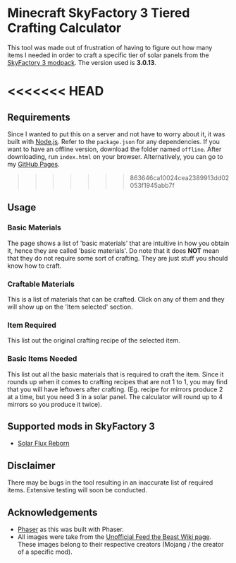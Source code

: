 # Minecraft SkyFactory 3 Tiered Crafting Calculator

This tool was made out of frustration of having to figure out how many items I needed in order to craft a specific tier of solar panels from the [SkyFactory 3 modpack](https://www.feed-the-beast.com/projects/ftb-presents-skyfactory-3). The version used is **3.0.13**.

<<<<<<< HEAD
=======
## Requirements

Since I wanted to put this on a server and not have to worry about it, it was built with [Node.js](https://nodejs.org/en/). Refer to the `package.json` for any dependencies. If you want to have an offline version, download the folder named `offline`. After downloading, run `index.html` on your browser. Alternatively, you can go to my [GitHub Pages](https://lazukr.github.io/).

>>>>>>> 863646ca10024cea2389913dd02053f1945abb7f
## Usage

### Basic Materials

The page shows a list of 'basic materials' that are intuitive in how you obtain it, hence they are called 'basic materials'. Do note that it does **NOT** mean that they do not require some sort of crafting. They are just stuff you should know how to craft.

### Craftable Materials

This is a list of materials that can be crafted. Click on any of them and they will show up on the 'Item selected' section.

### Item Required

This list out the original crafting recipe of the selected item.

### Basic Items Needed

This list out all the basic materials that is required to craft the item. Since it rounds up when it comes to crafting recipes that are not 1 to 1, you may find that you will have leftovers after crafting. (Eg. recipe for mirrors produce 2 at a time, but you need 3 in a solar panel. The calculator will round up to 4 mirrors so you produce it twice).

## Supported mods in SkyFactory 3
* [Solar Flux Reborn](https://minecraft.curseforge.com/projects/solar-flux-reborn)

## Disclaimer

There may be bugs in the tool resulting in an inaccurate list of required items. Extensive testing will soon be conducted.


## Acknowledgements
* [Phaser](https://phaser.io/) as this was built with Phaser.
* All images were take from the [Unofficial Feed the Beast Wiki page](https://ftbwiki.org/Feed_The_Beast_Wiki). These images belong to their respective creators (Mojang / the creator of a specific mod).



